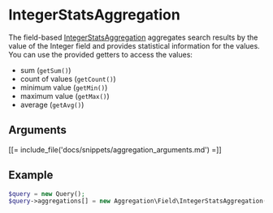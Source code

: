# IntegerStatsAggregation

The field-based [IntegerStatsAggregation](../../api/php_api/php_api_reference/classes/Ibexa-Contracts-Core-Repository-Values-Content-Query-Aggregation-Field-IntegerStatsAggregation.html) aggregates search results by the value of the Integer field
and provides statistical information for the values. You can use the provided getters to access the values:

- sum (`getSum()`)
- count of values (`getCount()`)
- minimum value (`getMin()`)
- maximum value (`getMax()`)
- average (`getAvg()`)

## Arguments

[[= include_file('docs/snippets/aggregation_arguments.md') =]]

## Example

``` php
$query = new Query();
$query->aggregations[] = new Aggregation\Field\IntegerStatsAggregation('integer', 'product', 'amount');
```

